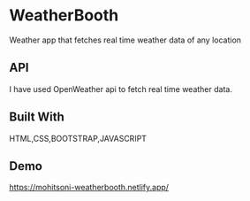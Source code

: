 
# WeatherBooth

Weather app that fetches real time weather data of any location



## API

I have used OpenWeather api to fetch real time weather data.
## Built With

HTML,CSS,BOOTSTRAP,JAVASCRIPT
## Demo

https://mohitsoni-weatherbooth.netlify.app/
